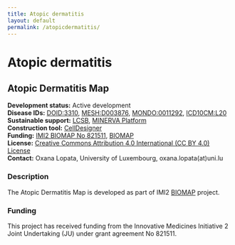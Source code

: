 ```yaml
--- 
title: Atopic dermatitis 
layout: default 
permalink: /atopicdermatitis/
--- 
```


# Atopic dermatitis

## Atopic Dermatitis Map

**Development status:** Active development  
**Disease IDs:** [DOID:3310](https://disease-ontology.org/?id=DOID:3310), [MESH:D003876](https://meshb.nlm.nih.gov/record/ui?ui=D003876), [MONDO:0011292](https://www.ebi.ac.uk/ols/ontologies/mondo/terms?short_form=MONDO_0011292), [ICD10CM:L20](https://www.icd10data.com/ICD10CM/Codes/L00-L99/L20-L30/L20-/L20)  
**Sustainable support:** [LCSB](http://wwwen.uni.lu/lcsb), [MINERVA Platform](https://minerva.pages.uni.lu/)  
**Construction tool:** [CellDesigner](https://www.celldesigner.org/)  
**Funding:** [IMI2 BIOMAP No 821511](https://www.imi.europa.eu/projects-results/project-factsheets/biomap), [BIOMAP](https://biomap-imi.eu/)  
**License:** [Creative Commons Attribution 4.0 International (CC BY 4.0) License](https://creativecommons.org/licenses/by/4.0/)  
**Contact:** Oxana Lopata, University of Luxembourg, oxana.lopata(at)uni.lu  

### Description

The Atopic Dermatitis Map is developed as part of IMI2 [BIOMAP](https://biomap-imi.eu/) project.

### Funding

This project has received funding from the Innovative Medicines Initiative 2 Joint Undertaking (JU) under grant agreement No 821511.
